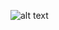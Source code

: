 ![alt text](https://3.bp.blogspot.com/-bkZiS-zFeSw/XEWPkOPPFvI/AAAAAAAAB14/YxRETcM-_skCwoihvQ5z4dcfcJK3zKy-ACLcBGAs/s1600/Yoga_Uyuni_Salt_Flat_%2528Unsplash%2529.jpg)

